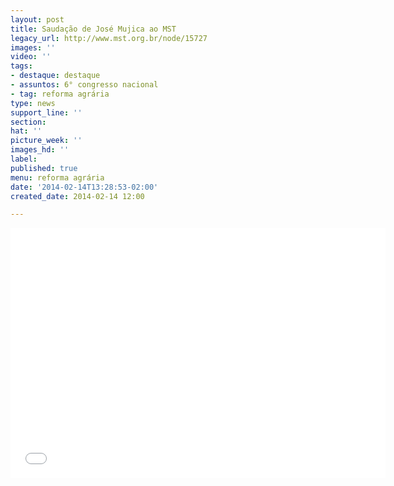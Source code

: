 ```yaml
---
layout: post
title: Saudação de José Mujica ao MST
legacy_url: http://www.mst.org.br/node/15727
images: ''
video: ''
tags:
- destaque: destaque
- assuntos: 6° congresso nacional
- tag: reforma agrária
type: news
support_line: ''
section: 
hat: ''
picture_week: ''
images_hd: ''
label: 
published: true
menu: reforma agrária
date: '2014-02-14T13:28:53-02:00'
created_date: 2014-02-14 12:00

---
```

<iframe width="600" height="400" src="//www.youtube.com/embed/Zi_hDCbHIDY" frameborder="0" allowfullscreen></iframe>
